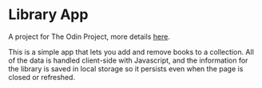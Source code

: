 # Library App

A project for The Odin Project, more details [here](https://www.theodinproject.com/paths/full-stack-ruby-on-rails/courses/javascript/lessons/library).

This is a simple app that lets you add and remove books to a collection. All of the data is handled client-side with Javascript, and the information for the library is saved in local storage so it persists even when the page is closed or refreshed.